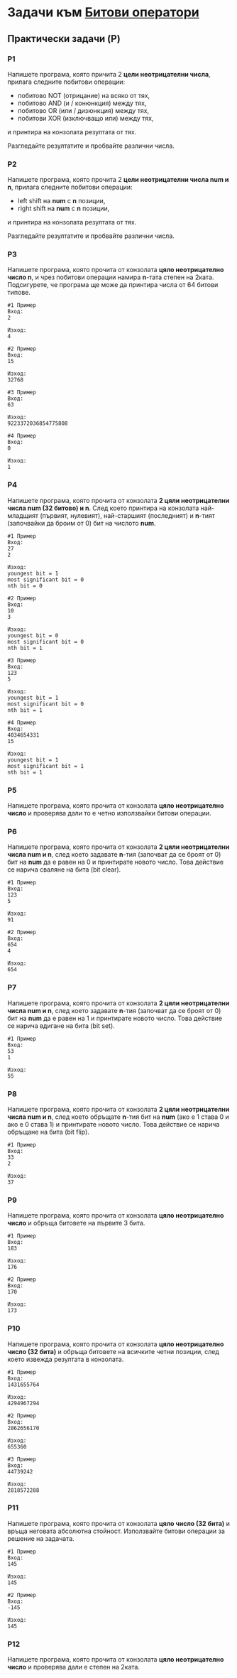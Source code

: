 # Задачи към [Битови оператори](./)

## Практически задачи (P)

### P1

Напишете програма, която причита 2 **цели неотрицателни числа**, прилага следните побитови операции:

- побитово NOT (отрицание) на всяко от тях,
- побитово AND (и / конюнкция) между тях,
- побитово OR (или / дизюнкция) между тях,
- побитови XOR (изключващо или) между тях,

и принтира на конзолата резултата от тях.

Разгледайте резултатите и пробвайте различни числа.

### P2

Напишете програма, която прочита 2 **цели неотрицателни числа num и n**, прилага следните побитови операции:

- left shift на **num** с **n** позиции,
- right shift на **num** с **n** позиции,

и принтира на конзолата резултата от тях.

Разгледайте резултатите и пробвайте различни числа.

### P3

Напишете програма, която прочита от конзолата **цяло неотрицателно число n**, и чрез побитови операции намира **n**-тата степен на 2ката. Подсигурете, че програма ще може да принтира числа от 64 битови типове.

```
#1 Пример
Вход:
2

Изход:
4

#2 Пример
Вход:
15

Изход:
32768

#3 Пример
Вход:
63

Изход:
9223372036854775808

#4 Пример
Вход:
0

Изход:
1
```

### P4

Напишете програма, която прочита от конзолата **2 цяли неотрицателни числа num (32 битово) и n**. След което принтира на конзолата най-младщият (първият, нулевият), най-старшият (последният) и **n**-тият (започвайки да броим от 0) бит на числото **num**.

```
#1 Пример
Вход:
27
2

Изход:
youngest bit = 1
most significant bit = 0
nth bit = 0

#2 Пример
Вход:
10
3

Изход:
youngest bit = 0
most significant bit = 0
nth bit = 1

#3 Пример
Вход:
123
5

Изход:
youngest bit = 1
most significant bit = 0
nth bit = 1

#4 Пример
Вход:
4034654331
15

Изход:
youngest bit = 1
most significant bit = 1
nth bit = 1
```

### P5

Напишете програма, която прочита от конзолата **цяло неотрицателно число** и проверява дали то е четно използвайки битови операции.

### P6

Напишете програма, която прочита от конзолата **2 цяли неотрицателни числа num и n**, след което задавате **n**-тия (започват да се броят от 0) бит на **num** да е равен на 0 и принтирате новото число. Това действие се нарича сваляне на бита (bit clear).

```
#1 Пример
Вход:
123
5

Изход:
91

#2 Пример
Вход:
654
4

Изход:
654
```

### P7

Напишете програма, която прочита от конзолата **2 цяли неотрицателни числа num и n**, след което задавате **n**-тия (започват да се броят от 0) бит на **num** да е равен на 1 и принтирате новото число. Това действие се нарича вдигане на бита (bit set).

```
#1 Пример
Вход:
53
1

Изход:
55
```

### P8

Напишете програма, която прочита от конзолата **2 цяли неотрицателни числа num и n**, след което обръщате **n**-тия бит на **num** (ако е 1 става 0 и ако е 0 става 1) и принтирате новото число. Това действие се нарича обръщане на бита (bit flip).

```
#1 Пример
Вход:
33
2

Изход:
37
```

### P9

Напишете програма, която прочита от конзолата **цяло неотрицателно число** и обръща битовете на първите 3 бита.

```
#1 Пример
Вход:
183

Изход:
176

#2 Пример
Вход:
170

Изход:
173
```

### P10

Напишете програма, която прочита от конзолата **цяло неотрицателно число (32 бита)** и обръща битовете на всичките четни позиции, след което извежда резултата в конзолата.

```
#1 Пример
Вход:
1431655764

Изход:
4294967294

#2 Пример
Вход:
2862656170

Изход:
655360

#3 Пример
Вход:
44739242

Изход:
2818572288
```

### P11

Напишете програма, която прочита от конзолата **цяло число (32 бита)** и връща неговата абсолютна стойност. Използвайте битови операции за решение на задачата.

```
#1 Пример
Вход:
145

Изход:
145

#2 Пример
Вход:
-145

Изход:
145
```

### P12

Напишете програма, която прочита от конзолата **цяло неотрицателно число** и проверява дали е степен на 2ката.
